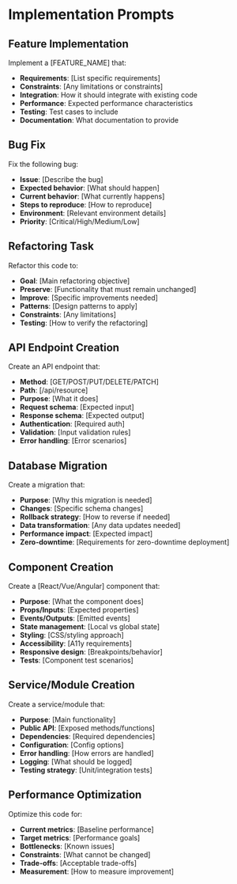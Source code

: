# Implementation Prompts

## Feature Implementation

Implement a [FEATURE_NAME] that:
- **Requirements**: [List specific requirements]
- **Constraints**: [Any limitations or constraints]
- **Integration**: How it should integrate with existing code
- **Performance**: Expected performance characteristics
- **Testing**: Test cases to include
- **Documentation**: What documentation to provide

## Bug Fix

Fix the following bug:
- **Issue**: [Describe the bug]
- **Expected behavior**: [What should happen]
- **Current behavior**: [What currently happens]
- **Steps to reproduce**: [How to reproduce]
- **Environment**: [Relevant environment details]
- **Priority**: [Critical/High/Medium/Low]

## Refactoring Task

Refactor this code to:
- **Goal**: [Main refactoring objective]
- **Preserve**: [Functionality that must remain unchanged]
- **Improve**: [Specific improvements needed]
- **Patterns**: [Design patterns to apply]
- **Constraints**: [Any limitations]
- **Testing**: [How to verify the refactoring]

## API Endpoint Creation

Create an API endpoint that:
- **Method**: [GET/POST/PUT/DELETE/PATCH]
- **Path**: [/api/resource]
- **Purpose**: [What it does]
- **Request schema**: [Expected input]
- **Response schema**: [Expected output]
- **Authentication**: [Required auth]
- **Validation**: [Input validation rules]
- **Error handling**: [Error scenarios]

## Database Migration

Create a migration that:
- **Purpose**: [Why this migration is needed]
- **Changes**: [Specific schema changes]
- **Rollback strategy**: [How to reverse if needed]
- **Data transformation**: [Any data updates needed]
- **Performance impact**: [Expected impact]
- **Zero-downtime**: [Requirements for zero-downtime deployment]

## Component Creation

Create a [React/Vue/Angular] component that:
- **Purpose**: [What the component does]
- **Props/Inputs**: [Expected properties]
- **Events/Outputs**: [Emitted events]
- **State management**: [Local vs global state]
- **Styling**: [CSS/styling approach]
- **Accessibility**: [A11y requirements]
- **Responsive design**: [Breakpoints/behavior]
- **Tests**: [Component test scenarios]

## Service/Module Creation

Create a service/module that:
- **Purpose**: [Main functionality]
- **Public API**: [Exposed methods/functions]
- **Dependencies**: [Required dependencies]
- **Configuration**: [Config options]
- **Error handling**: [How errors are handled]
- **Logging**: [What should be logged]
- **Testing strategy**: [Unit/integration tests]

## Performance Optimization

Optimize this code for:
- **Current metrics**: [Baseline performance]
- **Target metrics**: [Performance goals]
- **Bottlenecks**: [Known issues]
- **Constraints**: [What cannot be changed]
- **Trade-offs**: [Acceptable trade-offs]
- **Measurement**: [How to measure improvement]